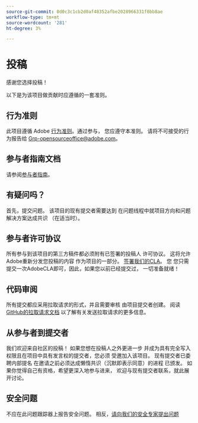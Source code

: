 ```yaml
---
source-git-commit: 0d0c3c1cb2d0af48352afbe2028966331f0bb8ae
workflow-type: tm+mt
source-wordcount: '281'
ht-degree: 3%

---
```

# 投稿

感谢您选择投稿！

以下是为该项目做贡献时应遵循的一套准则。

## 行为准则

此项目遵循 Adobe [行为准则](code-of-conduct.md)。通过参与，
您应遵守本准则。 请将不可接受的行为报告给
[Grp-opensourceoffice@adobe.com](mailto:Grp-opensourceoffice@adobe.com)。

## 参与者指南文档

请参阅[参与者指南](https://experienceleague.adobe.com/docs/contributor/contributor-guide/introduction.html)。

## 有疑问吗？

首先，提交问题。 该项目的现有提交者需要达到
在问题线程中就项目方向和问题解决方案达成共识
（在适当时）。

## 参与者许可协议

所有参与到该项目的第三方稿件都必须附有已签署的投稿人
许可协议。 这将允许Adobe重新分发您投稿的内容
作为项目的一部分。 [签署我们的CLA](http://opensource.adobe.com/cla.html)。 您
您只需提交一次AdobeCLA即可，因此，如果您以前已经提交过，
一切准备就绪！

## 代码审阅

所有提交都应采用拉取请求的形式，并且需要审核
由项目提交者创建。 阅读[GitHub的拉取请求文档](https://help.github.com/cn/articles/about-pull-requests/)
以了解有关发送拉取请求的更多信息。

<!--
Lastly, please follow the [pull request template](PULL_REQUEST_TEMPLATE.md) when
submitting a pull request!
-->

## 从参与者到提交者

我们欢迎来自社区的投稿！ 如果您想在投稿人之外更进一步
并成为具有完全写入权限且在项目中具有发言权的提交者，您必须
受邀加入该项目。 现有提交者已委聘内部提名
在邀请之前必须达成懒惰共识（沉默即表示同意）的进程
已颁发。 如果你觉得自己有资格，希望更深入地参与进来，
欢迎与现有提交者联系，就此展开讨论。

## 安全问题

不应在此问题跟踪器上报告安全问题。 相反，[请向我们的安全专家提出问题](https://helpx.adobe.com/security/alertus.html)
